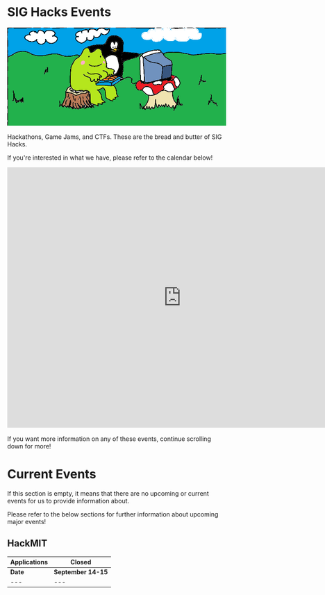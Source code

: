 # SIG Hacks Events

![](../static/acmworkshop.png)

Hackathons, Game Jams, and CTFs.
These are the bread and butter of SIG Hacks.

If you're interested in what we have, please refer to the calendar below!

<iframe src="https://calendar.google.com/calendar/embed?src=kc72g1ctfg8b88df34qqb62d1s%40group.calendar.google.com&ctz=America%2FChicago" style="border: 0" width="800" height="600" frameborder="0" scrolling="no"></iframe>

If you want more information on any of these events, continue scrolling down for more!

# Current Events

If this section is empty, it means that there are no upcoming or current events for us to provide information about.

Please refer to the below sections for further information about upcoming major events!

## HackMIT


| Applications | Closed |
| --- | --- |
| **Date** | **September 14-15** |
| --- | --- |


<!-- # Accomplishments -->